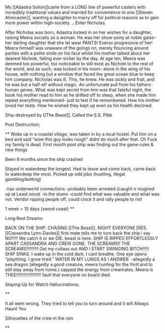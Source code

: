 Ms [[Adastra Solion]]came from a LONG line of powerful casters with incredibly traditional values and married for convenience to one [[Steven Ahnicaster]], wanting a daughter to marry off for political reasons as to gain more power within high-society. …Enter Nicholas.

  

After Nicholas was born, Adastra locked in on her wishes for a daughter, raising Meera socially as a woman. He was her show-pony at noble galas– her darling daughter that she let wear PANTS! Everso progressive of her! Meera himself was unaware of the goings on, merely flouncing around parties with a polite smile on his face whilst his mother talked about her dearest Nichole, falling ever sicker by the day. At age ten, Meera was deemed too powerful, too noticeable to still exist as Nichole to the rest of the world, and as such, was locked in his room– alone in the wing of his house, with nothing but a window that faced the great ocean blue to keep him company. Nicholas was ill. This, he knew. He was sickly and frail, and he was but a half-elf without magic. An unfortunate pull from his fathers human genes. What was kept secret from him was that fateful night, the book his mother read to him as he drifted off to sleep, when she made him repeat everything mentioned– just to test if he remembered. How his mother loved her tests. How he wished they kept up even as his health declined.


Ship destroyed by [[The Beast]]. Called the S.S. Pibb

Post Destruction;

**
Woke up in a coastal village, was taken in by a local hostel. Put him on a bed and said “wow this guy looks rough” didnt do much after that. Oh Fuck my family is dead. First month post ship was finding out the game rules & new things

Been 8 months since the ship crashed

Stayed in waterdeep the longest. Had to leave and come back, came back to waterdeep the most. Picked up odd jobs (hustling, illegal gambling/betting)

-has underworld connections
-probably been arrested (caught n roughed up at Least once)
-in the slums
-could find what was valuable and what was not. Vendor ripping people off, could clock it and rally people to riot

1 week = 10 days (sword coast)
**

Long Rest Dreams:

BACK ON THE SHIP. CHASING [[The Beast]]. NIGHT EVERYONE DIES. [[Cassandra Lynn-Davies]] first mate tells me to turn back the ship i say NO!!!!! We catch it or we DIE. beast is here. SHIP IS RIPPED EFFORTLESSLY APART CASSANDRA AND CREW GONE. THE SCREAMS!! THE SCREAMS!!!!!!!!!! Get my cutlass out AND I START SWINGING BITCH!!!!! SHIP SINKS. I wake up in the cold dark. I cant breathe. One eye opens “plaything. I grow tired.” WATER IN MY LUNGS AS I ANSWER 
	-allegedly a sea dragon (allegedly a good creature, meera hunting for the thrill and to still stay away from home.) sapped the energy from crewmates. Meera is THEE!!!!!!!!!!!!!!!!!!!! fault that everyone on board died.


Staying Up for Watch Hallucinations;

**  

It all went wrong. They tried to tell you to turn around and it will Always Haunt You

Silhouettes of the crew in the rain

**